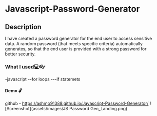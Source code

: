 # Javascript-Password-Generator

## Description
I have created a password generator for the end user to access sensitive data. 
A random password (that meets specific criteria) automatically generates, so that the end user is provided with a strong password for better security. 

### **What I used**:computer::eyeglasses:
-javascript
--for loops 
---if statemets 


#### Demo :unlock:
github - https://ashmo91388.github.io/Javascript-Password-Generator/
![Screenshot](assets/images/JS Password Gen_Landing.png)
